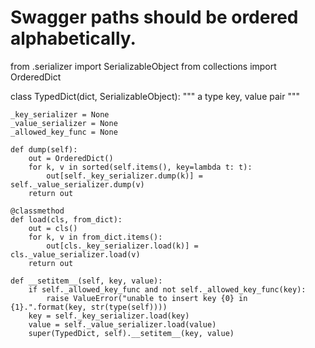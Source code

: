 # Swagger paths should be ordered alphabetically.

from .serializer import SerializableObject
from collections import OrderedDict


class TypedDict(dict, SerializableObject):
    """ a type key, value pair """

    _key_serializer = None
    _value_serializer = None
    _allowed_key_func = None

    def dump(self):
        out = OrderedDict()
        for k, v in sorted(self.items(), key=lambda t: t):
            out[self._key_serializer.dump(k)] = self._value_serializer.dump(v)
        return out

    @classmethod
    def load(cls, from_dict):
        out = cls()
        for k, v in from_dict.items():
            out[cls._key_serializer.load(k)] = cls._value_serializer.load(v)
        return out

    def __setitem__(self, key, value):
        if self._allowed_key_func and not self._allowed_key_func(key):
            raise ValueError("unable to insert key {0} in {1}.".format(key, str(type(self))))
        key = self._key_serializer.load(key)
        value = self._value_serializer.load(value)
        super(TypedDict, self).__setitem__(key, value)
